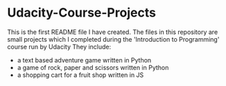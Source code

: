 # Udacity-Course-Projects
This is the first README file I have created.
The files in this repository are small projects which I completed during the 'Introduction to Programming' course run by Udacity
They include:
- a text based adventure game written in Python
- a game of rock, paper and scissors written in Python
- a shopping cart for a fruit shop written in JS

